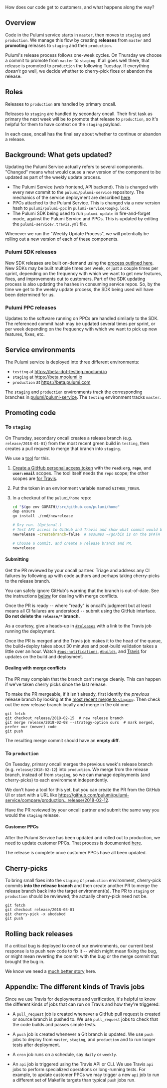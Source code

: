 How does our code get to customers, and what happens along the way?

## Overview

Code in the Pulumi service starts in `master`, then moves to `staging` and `production`. We manage this flow by creating **releases** from `master` and **promoting** releases to `staging` and then `production`.

Pulumi's release process follows one-week cycles. On Thursday we choose a commit to promote from `master` to `staging`. If all goes well there, that release is promoted to `production` the following Tuesday. If everything *doesn't* go well, we decide whether to cherry-pick fixes or abandon the release.

## Roles

Releases to `production` are handled by primary oncall.

Releases to `staging` are handled by secondary oncall. Their first task as primary the next week will be to promote that release to `production`, so it's helpful for them to have context on the `staging` payload.

In each case, oncall has the final say about whether to continue or abandon a release.

## Background: What gets updated?

Updating the Pulumi Service actually refers to several components. "Changed" means what would cause a new version of the component to be updated as part of the weekly update process.

- The Pulumi Service (web frontend, API backend). This is changed with every new commit to the `pulumi/pulumi-service` repository. The mechanics of the service deployment are described [here](https://github.com/pulumi/home/wiki/Updating-the-Service).
- PPCs attached to the Pulumi Service. This is changed via a new version hash to `pulumi/pulumi-ppc` in `pulumi-service/Gopkg.lock`.
- The Pulumi SDK being used to run `pulumi update` in fire-and-forget mode, against the Pulumi Service and PPCs. This is updated by editing the `pulumi-service/.travis.yml` file.

Whenever we run the "Weekly Update Process", we will potentially be rolling out a new version of each of these components.

### Pulumi SDK releases

New SDK releases are built on-demand using the [process outlined here](https://github.com/pulumi/home/wiki/Producing-an-SDK).  New SDKs may be built multiple times per week, or just a couple times per sprint, depending on the frequency with which we want to get new features, fixes, and improvements out to customers.  Part of the SDK updating process is also updating the hashes in consuming service repos.  So, by the time we get to the weekly update process, the SDK being used will have been determined for us.

### Pulumi PPC releases

Updates to the software running on PPCs are handled similarly to the SDK. The referenced commit hash may be updated several times per sprint, or per week depending on the frequency with which we want to pick up new features, fixes, etc.

## Service environments

The Pulumi service is deployed into three different environments:

- `testing` at https://beta-dot-testing.moolumi.io
- `staging` at https://beta.moolumi.io
- `production` at https://beta.pulumi.com

The `staging` and `production` environments track the corresponding branches in [pulumi/pulumi-service](https://github.com/pulumi/pulumi-service). The `testing` environment tracks `master`.

## Promoting code

### To `staging`

On Thursday, secondary oncall creates a release branch (e.g. `release/2018-01-01`) from the most recent green build in `testing`, then creates a pull request to merge that branch into `staging`.

We use a [tool](https://github.com/pulumi/home/tree/master/cmd/newrelease) for this.

1. [Create a GitHub personal access token](https://help.github.com/articles/creating-a-personal-access-token-for-the-command-line/) with the **`read:org`**, **`repo`**, and **`user:email`** scopes. The tool itself needs the `repo` scope; the other scopes are [for Travis](https://docs.travis-ci.com/user/github-oauth-scopes/).
2. Put the token in an environment variable named `GITHUB_TOKEN`.
3. In a checkout of the `pulumi/home` repo:

    ```bash
    cd "$(go env GOPATH)/src/github.com/pulumi/home"
    dep ensure
    go install ./cmd/newrelease

    # Dry run. (Optional.)
    # Test API access to GitHub and Travis and show what commit would be used.
    newrelease -createbranch=false  # assumes ~/go/bin is on the $PATH

    # Choose a commit, and create a release branch and PR.
    newrelease
    ```

#### Submitting

Get the PR reviewed by your oncall partner. Triage and address any CI failures by following up with code authors and perhaps taking cherry-picks to the release branch.

You can safely ignore GitHub's warning that the branch is out-of-date. See the instructions [below](https://github.com/pulumi/home/wiki/Weekly-release-process#dealing-with-merge-conflicts) for dealing with merge conflicts.

Once the PR is ready -- where "ready" is oncall's judgment but at least means all CI failures are understood --
 submit using the GitHub interface. **Do not delete the `release/*` branch.**

As a courtesy, give a heads-up in [`#releases`](https://pulumi.slack.com/messages/C79MDKGMV/) with a link to the Travis job running the deployment.

Once the PR is merged and the Travis job makes it to the head of the queue, the build+deploy takes about 30 minutes and post-build validation takes a little over an hour. Watch [`#ops-notifications`](https://pulumi.slack.com/messages/C8FNQFZQQ/), [`#builds`](https://pulumi.slack.com/messages/C5J0XFWRJ/), and [Travis](https://travis-ci.com/pulumi/pulumi-service) for updates on the build and deployment.

#### Dealing with merge conflicts

The PR may complain that the branch can't merge cleanly. This can happen if we've taken cherry picks since the last release.

To make the PR mergeable, if it isn't already, first identify the *previous* release branch by looking at the [most recent merge to `staging`](https://github.com/pulumi/pulumi-service/commits/staging). Then check out the new release branch locally and merge in the old one:

```
git fetch
git checkout release/2018-02-15  # new release branch
git merge release/2018-02-08 --strategy-option ours  # mark merged, prefer our (newer) code
git push
```

The resulting merge commit should have an **empty diff**.

### To `production`

On Tuesday, primary oncall merges the previous week's release branch (e.g. `release/2018-02-12`) into `production`. We merge from the release branch, instead of from `staging`, so we can manage deployments (and cherry-picks) to each environment independently.

We don't have a tool for this yet, but you can create the PR from the GitHub UI or start with a URL like https://github.com/pulumi/pulumi-service/compare/production...release/2018-02-12.

Have the PR reviewed by your oncall partner and submit the same way you would the `staging` release.

#### Customer PPCs

After the Pulumi Service has been updated and rolled out to production, we need to update customer PPCs. That process is documented [here](https://github.com/pulumi/home/wiki/Updating-PPCs).

The release is complete once customer PPCs have all been updated.

## Cherry-picks

To bring small fixes into the `staging` or `production` environment, cherry-pick commits **into the release branch** and then create another PR to merge the release branch back into the target environment(s). The PR to `staging` or `production` should be reviewed; the actually cherry-pick need not be.

```
git fetch
git checkout release/2018-03-01
git cherry-pick -x abcdabcd
git push
```

## Rolling back releases

If a critical bug is deployed to one of our environments, our current best response is to push *new* code to fix it -- which might mean fixing the bug, or might mean reverting the commit with the bug or the merge commit that brought the bug in.

We know we need a [much better story](https://github.com/pulumi/pulumi-service/issues/538) here.

## Appendix: The different kinds of Travis jobs

Since we use Travis for deployments and verification, it's helpful to know the different kinds of jobs that can run on Travis and how they're triggered:

- A `pull_request` job is created whenever a GitHub pull request is created or source branch is pushed to. We use `pull_request` jobs to check that the code builds and passes simple tests.

- A `push` job is created whenever a Git branch is updated. We use `push` jobs to deploy from `master`, `staging`, and `production` and to run longer tests after deployment.

- A `cron` job runs on a schedule, say `daily` or `weekly`.

- An `api` job is triggered using the Travis API or CLI. We use Travis `api` jobs to perform specialized operations or long-running tests. For example, to update customer PPCs we may trigger a new `api` job to run a different set of Makefile targets than typical `push` jobs run.